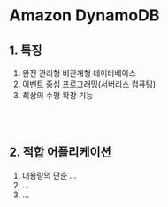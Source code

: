 # Amazon DynamoDB
<p></p>

## 1. 특징
<p>

1. 완전 관리형 비관계형 데이터베이스
2. 이벤트 중심 프로그래밍(서버리스 컴퓨팅)
3. 최상의 수평 확장 기능
</p>

<br><br>

## 2. 적합 어플리케이션
<p>

1. 대용량의 단순 ...
2. ...
3. ...
</p>